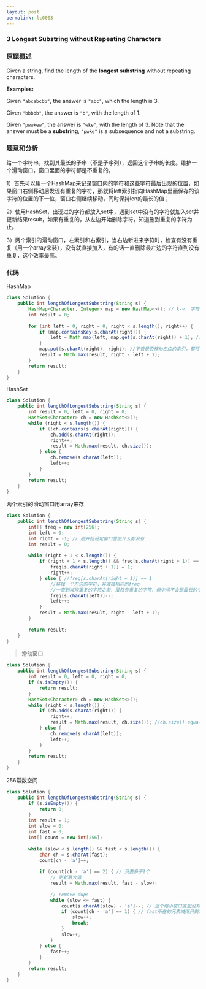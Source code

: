 ```yaml
---
layout: post
permalink: lc0003
---
```


### 3 Longest Substring without Repeating Characters
### 原题概述

Given a string, find the length of the **longest substring** without repeating characters.

**Examples:**

Given `"abcabcbb"`, the answer is `"abc"`, which the length is 3.

Given `"bbbbb"`, the answer is `"b"`, with the length of 1.

Given `"pwwkew"`, the answer is `"wke"`, with the length of 3. Note that the answer must be a **substring**, `"pwke"` is a subsequence and not a substring.

### 题意和分析

给一个字符串，找到其最长的子串（不是子序列），返回这个子串的长度。维护一个滑动窗口，窗口里面的字符都是不重复的。

1）首先可以用一个HashMap来记录窗口内的字符和这些字符最后出现的位置，如果窗口右侧移动后发现有重复的字符，那就将left索引指向HashMap里面保存的该字符的位置的下一位，窗口右侧继续移动，同时保持len的最长的值；

2）使用HashSet，出现过的字符都放入set中，遇到set中没有的字符就加入set并更新结果result，如果有重复的，从左边开始删除字符，知道删到重复的字符为止。

3）两个索引的滑动窗口，左索引和右索引，当右边新进来字符时，检查有没有重复（用一个array来装），没有就直接加入，有的话一直删除最左边的字符直到没有重复，这个效率最高。

### 代码

HashMap

```java
class Solution {
    public int lengthOfLongestSubstring(String s) {
        HashMap<Character, Integer> map = new HashMap<>(); // k-v: 字符-最新位置
        int result = 0;
        
        for (int left = 0, right = 0; right < s.length(); right++) {
            if (map.containsKey(s.charAt(right))) {
                left = Math.max(left, map.get(s.charAt(right)) + 1); // 更新一下把left的位置+1
            }
            map.put(s.charAt(right), right); //不管是否移动左边的索引，都将当前的字符存入hashmap
            result = Math.max(result, right - left + 1);
        }
        return result;
    }
}
```

HashSet

```java
class Solution {
    public int lengthOfLongestSubstring(String s) {
        int result = 0, left = 0, right = 0;
        HashSet<Character> ch = new HashSet<>();
        while (right < s.length()) {
            if (!ch.contains(s.charAt(right))) {
                ch.add(s.charAt(right));
                right++;
                result = Math.max(result, ch.size());
            } else {
                ch.remove(s.charAt(left));
                left++;
            }
        }
        return result;
    }
}
```

两个索引的滑动窗口用array来存

```java
class Solution {
    public int lengthOfLongestSubstring(String s) {
        int[] freq = new int[256];
        int left = 0;
        int right = -1; // 刚开始设定窗口里面什么都没有
        int result = 0;
        
        while (right + 1 < s.length()) {
            if (right + 1 < s.length() && freq[s.charAt(right + 1)] == 0) {
                freq[s.charAt(right + 1)] = 1;
                right++;
            } else { //freq[s.charAt(right + 1)] == 1
                //移掉一个左边的字符，并减掉相应的freq
                //一直到减掉重复的字符之前，虽然有重复的字符，但中间不会是最长的子字符串
                freq[s.charAt(left)]--;
                left++;
            }
            result = Math.max(result, right - left + 1);
        }
        
        return result;
    }
}
```
> 滑动窗口
```java
class Solution {
    public int lengthOfLongestSubstring(String s) {
        int result = 0, left = 0, right = 0;
        if (s.isEmpty()) {
            return result;
        }
        HashSet<Character> ch = new HashSet<>();
        while (right < s.length()) {
            if (ch.add(s.charAt(right))) {
                right++;
                result = Math.max(result, ch.size()); //ch.size() equal to right - left
            } else {
                ch.remove(s.charAt(left));
                left++;
            }
        }
        return result;
    }
}
```

256常数空间
```java
class Solution {
    public int lengthOfLongestSubstring(String s) {        
        if (s.isEmpty()) {
            return 0;
        }
        int result = 1;
        int slow = 0;
        int fast = 0;
        int[] count = new int[256];
        
        while (slow < s.length() && fast < s.length()) {
            char ch = s.charAt(fast);
            count[ch - 'a']++;
            
            if (count[ch - 'a'] == 2) { // 只要多于1个
                // 更新最大值
                result = Math.max(result, fast - slow);
                
                // remove dups
                while (slow <= fast) {
                    count[s.charAt(slow) - 'a']--; // 逐个缩小窗口直到没有dups
                    if (count[ch - 'a'] == 1) { // fast所在的元素减得只剩1个，窗口中没有重复了
                        slow++;
                        break;
                    }
                    slow++;
                }
            } else {
                fast++;
            }
        }
        return result;
    }
}
```
